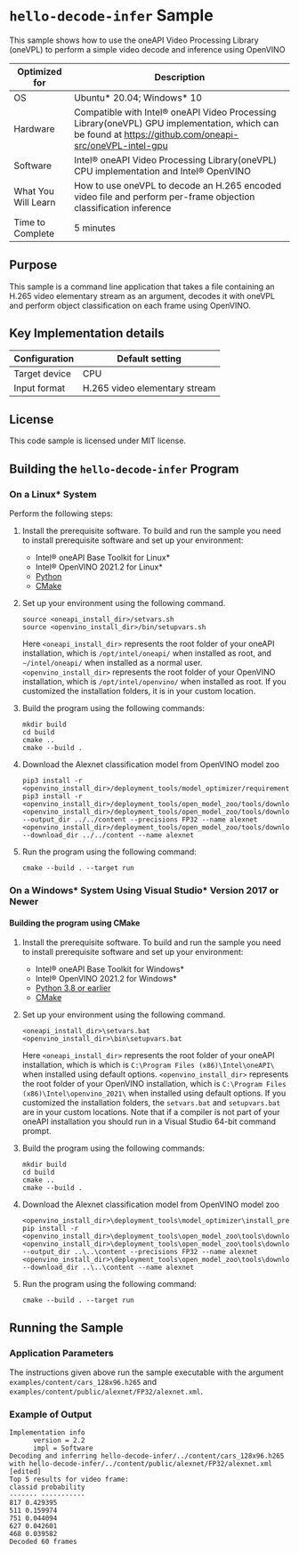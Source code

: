 # `hello-decode-infer` Sample

This sample shows how to use the oneAPI Video Processing Library (oneVPL) to
perform a simple video decode and inference using OpenVINO

| Optimized for    | Description
|----------------- | ----------------------------------------
| OS               | Ubuntu* 20.04; Windows* 10
| Hardware         | Compatible with Intel® oneAPI Video Processing Library(oneVPL) GPU implementation, which can be found at https://github.com/oneapi-src/oneVPL-intel-gpu 
| Software         | Intel® oneAPI Video Processing Library(oneVPL) CPU implementation and Intel® OpenVINO
| What You Will Learn | How to use oneVPL to decode an H.265 encoded video file and perform per-frame objection classification inference
| Time to Complete | 5 minutes


## Purpose

This sample is a command line application that takes a file containing an H.265
video elementary stream as an argument, decodes it with oneVPL and perform 
object classification on each frame using OpenVINO.


## Key Implementation details

| Configuration     | Default setting
| ----------------- | ----------------------------------
| Target device     | CPU
| Input format      | H.265 video elementary stream


## License

This code sample is licensed under MIT license.


## Building the `hello-decode-infer` Program

### On a Linux* System

Perform the following steps:

1. Install the prerequisite software. To build and run the sample you need to
   install prerequisite software and set up your environment:

   - Intel® oneAPI Base Toolkit for Linux*
   - Intel® OpenVINO 2021.2 for Linux*
   - [Python](http://python.org)
   - [CMake](https://cmake.org)

2. Set up your environment using the following command.
   ```
   source <oneapi_install_dir>/setvars.sh
   source <openvino_install_dir>/bin/setupvars.sh
   ```
   Here `<oneapi_install_dir>` represents the root folder of your oneAPI
   installation, which is `/opt/intel/oneapi/` when installed as root, and
   `~/intel/oneapi/` when installed as a normal user.  `<openvino_install_dir>` 
   represents the root folder of your OpenVINO installation, which is 
   `/opt/intel/openvino/` when installed as root.  If you customized the
   installation folders, it is in your custom location.

3. Build the program using the following commands:
   ```
   mkdir build
   cd build
   cmake ..
   cmake --build .
   ```

4. Download the Alexnet classification model from OpenVINO model zoo
   ```
   pip3 install -r <openvino_install_dir>/deployment_tools/model_optimizer/requirements.txt
   pip3 install -r <openvino_install_dir>/deployment_tools/open_model_zoo/tools/downloader/requirements.in
   <openvino_install_dir>/deployment_tools/open_model_zoo/tools/downloader/downloader.py --output_dir ../../content --precisions FP32 --name alexnet
   <openvino_install_dir>/deployment_tools/open_model_zoo/tools/downloader/converter.py --download_dir ../../content --name alexnet
   ```

5. Run the program using the following command:
   ```
   cmake --build . --target run
   ```


### On a Windows* System Using Visual Studio* Version 2017 or Newer

#### Building the program using CMake

1. Install the prerequisite software. To build and run the sample you need to
   install prerequisite software and set up your environment:

   - Intel® oneAPI Base Toolkit for Windows*
   - Intel® OpenVINO 2021.2 for Windows*
   - [Python 3.8 or earlier](http://python.org)
   - [CMake](https://cmake.org)

2. Set up your environment using the following command.
   ```
   <oneapi_install_dir>\setvars.bat
   <openvino_install_dir>\bin\setupvars.bat
   ```
   Here `<oneapi_install_dir>` represents the root folder of your oneAPI
   installation, which is which is `C:\Program Files (x86)\Intel\oneAPI\`
   when installed using default options. `<openvino_install_dir>` represents 
   the root folder of your OpenVINO installation, which is 
   `C:\Program Files (x86)\Intel\openvino_2021\` when installed using default options. 
   If you customized the installation folders, the `setvars.bat` and `setupvars.bat` 
   are in your custom locations.  Note that if a compiler is not part of your 
   oneAPI installation you should run in a Visual Studio 64-bit command prompt.

3. Build the program using the following commands:
   ```
   mkdir build
   cd build
   cmake ..
   cmake --build .
   ```

4. Download the Alexnet classification model from OpenVINO model zoo
   ```
   <openvino_install_dir>\deployment_tools\model_optimizer\install_prerequisites\install_prerequisites.bat
   pip install -r <openvino_install_dir>\deployment_tools\open_model_zoo\tools\downloader\requirements.in
   <openvino_install_dir>\deployment_tools\open_model_zoo\tools\downloader\downloader.py --output_dir ..\..\content --precisions FP32 --name alexnet
   <openvino_install_dir>\deployment_tools\open_model_zoo\tools\downloader\converter.py --download_dir ..\..\content --name alexnet
   ```

5. Run the program using the following command:
   ```
   cmake --build . --target run
   ```


## Running the Sample

### Application Parameters

The instructions given above run the sample executable with the argument
`examples/content/cars_128x96.h265` and `examples/content/public/alexnet/FP32/alexnet.xml`.


### Example of Output

```
Implementation info
      version = 2.2
      impl = Software
Decoding and inferring hello-decode-infer/../content/cars_128x96.h265 with hello-decode-infer/../content/public/alexnet/FP32/alexnet.xml
[edited]
Top 5 results for video frame:
classid probability
------- -----------
817 0.429395
511 0.159974
751 0.044094
627 0.042601
468 0.039582
Decoded 60 frames
```
